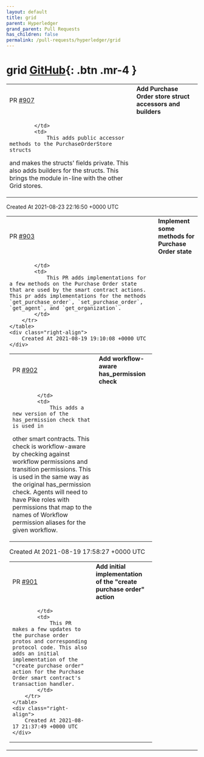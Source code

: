 ```yaml
---
layout: default
title: grid
parent: Hyperledger
grand_parent: Pull Requests
has_children: false
permalink: /pull-requests/hyperledger/grid
---
```


# grid <span class="fs-3 right-align">[GitHub](https://github.com/hyperledger/grid){: .btn .mr-4 }</span>


<div>
    <table>
        <tr>
            <td>
                PR <a href="https://github.com/hyperledger/grid/pull/907" class=".btn">#907</a>
            </td>
            <td>
                <b>
                    Add Purchase Order store struct accessors and builders
                </b>
            </td>
        </tr>
        <tr>
            <td>
                
            </td>
            <td>
                This adds public accessor methods to the PurchaseOrderStore structs
and makes the structs' fields private. This also adds builders for the
structs. This brings the module in-line with the other Grid stores.
            </td>
        </tr>
    </table>
    <div class="right-align">
        Created At 2021-08-23 22:16:50 +0000 UTC
    </div>
</div>

<div>
    <table>
        <tr>
            <td>
                PR <a href="https://github.com/hyperledger/grid/pull/903" class=".btn">#903</a>
            </td>
            <td>
                <b>
                    Implement some methods for Purchase Order state
                </b>
            </td>
        </tr>
        <tr>
            <td>
                
            </td>
            <td>
                This PR adds implementations for a few methods on the Purchase Order state that are used by the smart contract actions. This pr adds implementations for the methods `get_purchase_order`, `set_purchase_order`, `get_agent`, and `get_organization`.
            </td>
        </tr>
    </table>
    <div class="right-align">
        Created At 2021-08-19 19:10:08 +0000 UTC
    </div>
</div>

<div>
    <table>
        <tr>
            <td>
                PR <a href="https://github.com/hyperledger/grid/pull/902" class=".btn">#902</a>
            </td>
            <td>
                <b>
                    Add workflow-aware has_permission check
                </b>
            </td>
        </tr>
        <tr>
            <td>
                
            </td>
            <td>
                This adds a new version of the has_permission check that is used in
other smart contracts. This check is workflow-aware by checking against
workflow permissions and transition permissions. This is used in the
same way as the original has_permission check. Agents will need to have
Pike roles with permissions that map to the names of Workflow permission
aliases for the given workflow.
            </td>
        </tr>
    </table>
    <div class="right-align">
        Created At 2021-08-19 17:58:27 +0000 UTC
    </div>
</div>

<div>
    <table>
        <tr>
            <td>
                PR <a href="https://github.com/hyperledger/grid/pull/901" class=".btn">#901</a>
            </td>
            <td>
                <b>
                    Add initial implementation of the "create purchase order" action
                </b>
            </td>
        </tr>
        <tr>
            <td>
                
            </td>
            <td>
                This PR makes a few updates to the purchase order protos and corresponding protocol code. This also adds an initial implementation of the "create purchase order" action for the Purchase Order smart contract's transaction handler.
            </td>
        </tr>
    </table>
    <div class="right-align">
        Created At 2021-08-17 21:37:49 +0000 UTC
    </div>
</div>

